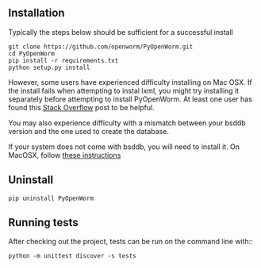 Installation
------------
Typically the steps below should be sufficient for a successful install

    git clone https://github.com/openworm/PyOpenWorm.git
    cd PyOpenWorm
    pip install -r requirements.txt
    python setup.py install

However, some users have experienced difficulty installing on Mac OSX. If the install
fails when attempting to instal lxml, you might try installing it separately before
attempting to install PyOpenWorm. At least one user has found this [Stack Overflow](http://stackoverflow.com/questions/19548011/cannot-install-lxml-on-mac-os-x-10-9)
post to be helpful.

You may also experience difficulty with a mismatch between your bsddb version and the one used to create the database.

If your system does not come with bsddb, you will need to install it.  On MacOSX, follow [these instructions](http://stackoverflow.com/questions/16003224/installing-bsddb-package-python)

    
Uninstall
----------

    pip uninstall PyOpenWorm

Running tests
-------------

After checking out the project, tests can be run on the command line with::

    python -m unittest discover -s tests